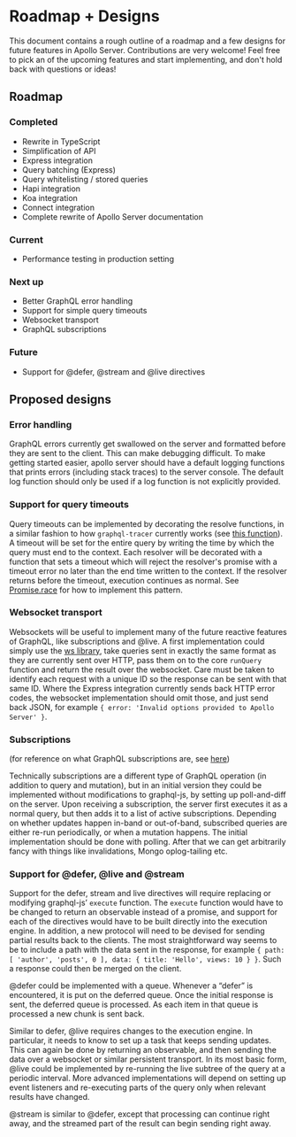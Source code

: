 # Roadmap + Designs

This document contains a rough outline of a roadmap and a few designs for future features in Apollo Server. Contributions are very welcome! Feel free to pick an of the upcoming features and start implementing, and don't hold back with questions or ideas!


## Roadmap

### Completed

* Rewrite in TypeScript
* Simplification of API
* Express integration
* Query batching (Express)
* Query whitelisting / stored queries
* Hapi integration
* Koa integration
* Connect integration
* Complete rewrite of Apollo Server documentation

### Current

* Performance testing in production setting

### Next up

* Better GraphQL error handling
* Support for simple query timeouts
* Websocket transport
* GraphQL subscriptions

### Future

* Support for @defer, @stream and @live directives



## Proposed designs

### Error handling

GraphQL errors currently get swallowed on the server and formatted before they are sent to the client. This can make debugging difficult. To make getting started easier, apollo server should have a default logging functions that prints errors (including stack traces) to the server console. The default log function should only be used if a log function is not explicitly provided.


### Support for query timeouts

Query timeouts can be implemented by decorating the resolve functions, in a similar fashion to how  `graphql-tracer` currently works (see [this function](https://github.com/apollostack/graphql-tracer/blob/71fd73f4463e6ee7ad87d77fd2819e81f2859d56/src/Tracer.js#L176)). A timeout will be set for the entire query by writing the time by which the query must end to the context. Each resolver will be decorated with a function that sets a timeout which will reject the resolver's promise with a timeout error no later than the end time written to the context. If the resolver returns before the timeout, execution continues as normal. See [Promise.race](https://developer.mozilla.org/en-US/docs/Web/JavaScript/Reference/Global_Objects/Promise/race) for how to implement this pattern.


### Websocket transport

Websockets will be useful to implement many of the future reactive features of GraphQL, like subscriptions and @live.
A first implementation could simply use the [ws library](https://github.com/websockets/ws), take queries sent in exactly the same format as they are currently sent over HTTP, pass them on to the core `runQuery` function and return the result over the websocket. Care must be taken to identify each request with a unique ID so the response can be sent with that same ID. Where the Express integration currently sends back HTTP error codes, the websocket implementation should omit those, and just send back JSON, for example `{ error: 'Invalid options provided to Apollo Server' }`.


### Subscriptions

(for reference on what GraphQL subscriptions are, see [here](https://medium.com/apollo-stack/new-features-in-graphql-batch-defer-stream-live-and-subscribe-7585d0c28b07))

Technically subscriptions are a different type of GraphQL operation (in addition to query and mutation), but in an initial version they could be implemented without modifications to graphql-js, by setting up poll-and-diff on the server. Upon receiving a subscription, the server first executes it as a normal query, but then adds it to a list of active subscriptions. Depending on whether updates happen in-band or out-of-band, subscribed queries are either re-run periodically, or when a mutation happens. The initial implementation should be done with polling. After that we can get arbitrarily fancy with things like invalidations, Mongo oplog-tailing etc.


### Support for @defer, @live and @stream

Support for the defer, stream and live directives will require replacing or modifying graphql-js’ `execute` function. The `execute` function would have to be changed to return an observable instead of a promise, and support for each of the directives would have to be built directly into the execution engine.
In addition, a new protocol will need to be devised for sending partial results back to the clients. The most straightforward way seems to be to include a path with the data sent in the response, for example `{ path: [ 'author', 'posts', 0 ], data: { title: 'Hello', views: 10 } }`. Such a response could then be merged on the client.

@defer could be implemented with a queue. Whenever a “defer” is encountered, it is put on the deferred queue. Once the initial response is sent, the deferred queue is processed. As each item in that queue is processed a new chunk is sent back.

Similar to defer, @live requires changes to the execution engine. In particular, it needs to know to set up a task that keeps sending updates. This can again be done by returning an observable, and then sending the data over a websocket or similar persistent transport. In its most basic form, @live could be implemented by re-running the live subtree of the query at a periodic interval. More advanced implementations will depend on setting up event listeners and re-executing parts of the query only when relevant results have changed.

@stream is similar to @defer, except that processing can continue right away, and the streamed part of the result can begin sending right away.
